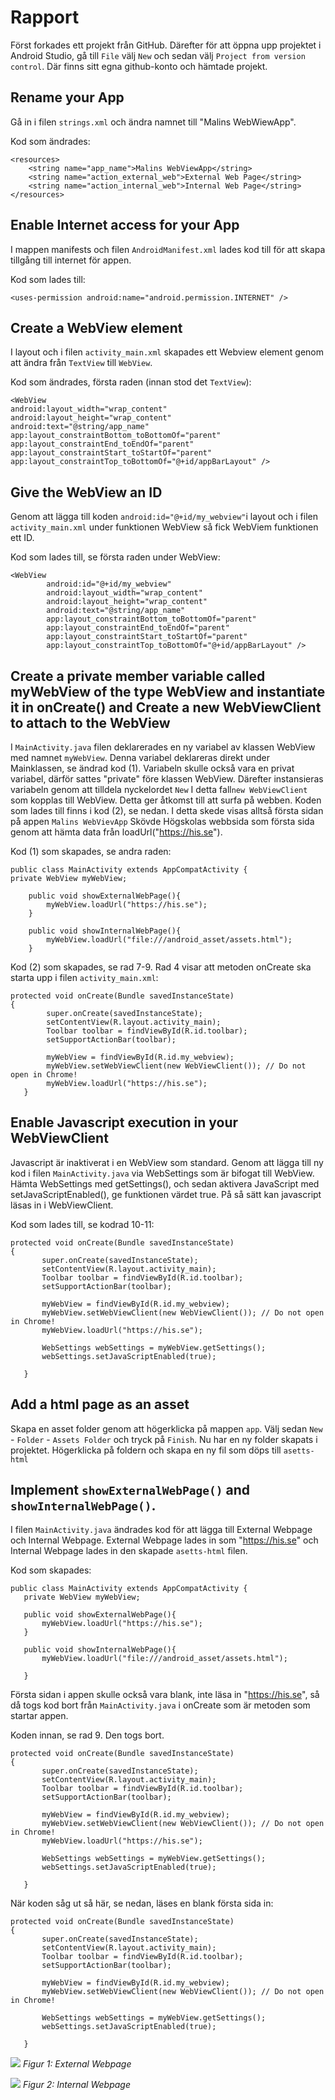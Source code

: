
# Rapport

Först forkades ett projekt från GitHub. Därefter för att öppna upp projektet i Android Studio, 
gå till `File` välj `New` och sedan välj `Project from version control`.
Där finns sitt egna github-konto och hämtade projekt.


## Rename your App

Gå in i filen `strings.xml` och ändra namnet till "Malins WebWiewApp".


Kod som ändrades:
```
<resources>
    <string name="app_name">Malins WebViewApp</string>
    <string name="action_external_web">External Web Page</string>
    <string name="action_internal_web">Internal Web Page</string>
</resources>

```


## Enable Internet access for your App

I mappen manifests och filen `AndroidManifest.xml` lades kod till för att skapa tillgång till 
internet för appen.


Kod som lades till:
```
<uses-permission android:name="android.permission.INTERNET" />

```


## Create a WebView element 

I layout och i filen `activity_main.xml` skapades ett Webview element genom att ändra från 
`TextView` till `WebView`.


Kod som ändrades, första raden (innan stod det `TextView`): 
```
<WebView
android:layout_width="wrap_content"
android:layout_height="wrap_content"
android:text="@string/app_name"
app:layout_constraintBottom_toBottomOf="parent"
app:layout_constraintEnd_toEndOf="parent"
app:layout_constraintStart_toStartOf="parent"
app:layout_constraintTop_toBottomOf="@+id/appBarLayout" />
```


## Give the WebView an ID

Genom att lägga till koden `android:id="@+id/my_webview"`i layout och i filen `activity_main.xml`
under funktionen WebView så fick WebViem funktionen ett ID. 


Kod som lades till, se första raden under WebView: 
```
<WebView
        android:id="@+id/my_webview"
        android:layout_width="wrap_content"
        android:layout_height="wrap_content"
        android:text="@string/app_name"
        app:layout_constraintBottom_toBottomOf="parent"
        app:layout_constraintEnd_toEndOf="parent"
        app:layout_constraintStart_toStartOf="parent"
        app:layout_constraintTop_toBottomOf="@+id/appBarLayout" />

```


## Create a private member variable called myWebView of the type WebView and instantiate it in onCreate() and Create a new WebViewClient to attach to the WebView

I `MainActivity.java` filen deklarerades en ny variabel av klassen WebView med namnet `myWebView`.
Denna variabel deklareras direkt under Mainklassen, se ändrad kod (1). Variabeln skulle också vara 
en privat variabel, därför sattes "private" före klassen WebView. Därefter instansieras variabeln 
genom att tilldela nyckelordet `New` I detta fall`new WebViewClient` som kopplas till WebView. 
Detta ger åtkomst till att surfa på webben. Koden som lades till finns i kod (2), se nedan. 
I detta skede visas alltså första sidan på appen `Malins WebVievApp` Skövde Högskolas webbsida som 
första sida genom att hämta data från loadUrl("https://his.se").


Kod (1) som skapades, se andra raden:

```
public class MainActivity extends AppCompatActivity {
private WebView myWebView;

    public void showExternalWebPage(){
        myWebView.loadUrl("https://his.se");
    }

    public void showInternalWebPage(){
        myWebView.loadUrl("file:///android_asset/assets.html");
    }
```


Kod (2) som skapades, se rad 7-9. Rad 4 visar att metoden onCreate ska starta upp i filen 
`activity_main.xml`:

```
protected void onCreate(Bundle savedInstanceState) 
{
        super.onCreate(savedInstanceState);
        setContentView(R.layout.activity_main);
        Toolbar toolbar = findViewById(R.id.toolbar);
        setSupportActionBar(toolbar);

        myWebView = findViewById(R.id.my_webview);
        myWebView.setWebViewClient(new WebViewClient()); // Do not open in Chrome!
        myWebView.loadUrl("https://his.se");
   }
 ```


## Enable Javascript execution in your WebViewClient

Javascript är inaktiverat i en WebView som standard. 
Genom att lägga till ny kod i filen `MainActivity.java` via WebSettings som är bifogat till WebView. 
Hämta WebSettings med getSettings(), och sedan aktivera JavaScript med setJavaScriptEnabled(), ge funktionen värdet true. 
På så sätt kan javascript läsas in i WebViewClient.


Kod som lades till, se kodrad 10-11: 

 ```
 protected void onCreate(Bundle savedInstanceState) 
 {
        super.onCreate(savedInstanceState);
        setContentView(R.layout.activity_main);
        Toolbar toolbar = findViewById(R.id.toolbar);
        setSupportActionBar(toolbar);

        myWebView = findViewById(R.id.my_webview);
        myWebView.setWebViewClient(new WebViewClient()); // Do not open in Chrome!
        myWebView.loadUrl("https://his.se");

        WebSettings webSettings = myWebView.getSettings();
        webSettings.setJavaScriptEnabled(true);
       
    }
 ```


## Add a html page as an asset

Skapa en asset folder genom att högerklicka på mappen `app`. Välj sedan `New` - `Folder` - `Assets Folder` 
och tryck på `Finish`. Nu har en ny folder skapats i projektet. Högerklicka på foldern och skapa en 
ny fil som döps till `asetts-html`


## Implement `showExternalWebPage()` and `showInternalWebPage()`.

I filen `MainActivity.java` ändrades kod för att lägga till External Webpage och Internal Webpage. 
External Webpage lades in som "https://his.se" och Internal Webpage lades in den skapade `asetts-html` filen. 


Kod som skapades: 

 ```
public class MainActivity extends AppCompatActivity {
    private WebView myWebView;

    public void showExternalWebPage(){
        myWebView.loadUrl("https://his.se");
    }

    public void showInternalWebPage(){
        myWebView.loadUrl("file:///android_asset/assets.html");

    }
 ```

Första sidan i appen skulle också vara blank, inte läsa in "https://his.se", 
så då togs kod bort från `MainActivity.java` i onCreate som är metoden som startar appen.


Koden innan, se rad 9. Den togs bort.

 ```
protected void onCreate(Bundle savedInstanceState) 
 {
        super.onCreate(savedInstanceState);
        setContentView(R.layout.activity_main);
        Toolbar toolbar = findViewById(R.id.toolbar);
        setSupportActionBar(toolbar);

        myWebView = findViewById(R.id.my_webview);
        myWebView.setWebViewClient(new WebViewClient()); // Do not open in Chrome!
        myWebView.loadUrl("https://his.se");

        WebSettings webSettings = myWebView.getSettings();
        webSettings.setJavaScriptEnabled(true);
       
    }
 ```
 
När koden såg ut så här, se nedan, läses en blank första sida in: 
 ```
protected void onCreate(Bundle savedInstanceState) 
 {
        super.onCreate(savedInstanceState);
        setContentView(R.layout.activity_main);
        Toolbar toolbar = findViewById(R.id.toolbar);
        setSupportActionBar(toolbar);

        myWebView = findViewById(R.id.my_webview);
        myWebView.setWebViewClient(new WebViewClient()); // Do not open in Chrome!

        WebSettings webSettings = myWebView.getSettings();
        webSettings.setJavaScriptEnabled(true);
       
    }
 ```


![](Screenshot_20230404_123544.png)
*Figur 1: External Webpage*


![](Screenshot_20230404_124259.png)
*Figur 2: Internal Webpage*


